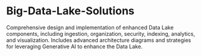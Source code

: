 # Big-Data-Lake-Solutions
Comprehensive design and implementation of enhanced Data Lake components, including ingestion, organization, security, indexing, analytics, and visualization. Includes advanced architecture diagrams and strategies for leveraging Generative AI to enhance the Data Lake.
